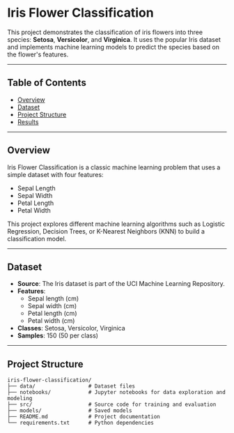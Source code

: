 # Iris Flower Classification

This project demonstrates the classification of iris flowers into three species: **Setosa**, **Versicolor**, and **Virginica**. It uses the popular Iris dataset and implements machine learning models to predict the species based on the flower's features.

---

## Table of Contents

- [Overview](#overview)  
- [Dataset](#dataset)  
- [Project Structure](#project-structure)  
- [Results](#results)  

---

## Overview

Iris Flower Classification is a classic machine learning problem that uses a simple dataset with four features:  
- Sepal Length  
- Sepal Width  
- Petal Length  
- Petal Width  

This project explores different machine learning algorithms such as Logistic Regression, Decision Trees, or K-Nearest Neighbors (KNN) to build a classification model.

---

## Dataset

- **Source**: The Iris dataset is part of the UCI Machine Learning Repository.  
- **Features**:
  - Sepal length (cm)  
  - Sepal width (cm)  
  - Petal length (cm)  
  - Petal width (cm)  
- **Classes**: Setosa, Versicolor, Virginica  
- **Samples**: 150 (50 per class)

---

## Project Structure

```plaintext
iris-flower-classification/
├── data/                 # Dataset files
├── notebooks/            # Jupyter notebooks for data exploration and modeling
├── src/                  # Source code for training and evaluation
├── models/               # Saved models
├── README.md             # Project documentation
└── requirements.txt      # Python dependencies
